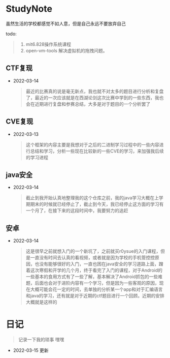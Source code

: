 # StudyNote

虽然生活的学校都感觉不如人意，但是自己永远不要放弃自己

todo:

> 1. mit6.828操作系统课程
> 1. open-vm-tools 解决虚拟机的拖拽问题。

## CTF复现

- 2022-03-14

  > 最近的比赛真的说是毫无新点，我也就不对太多的题目进行分析和复盘了，最近的一次应该就是在西湖论剑这次比赛中学到的一些东西，我也会在近期进行复盘和参赛总结，大多是对于题目的一个分析罢了

## CVE复现

- 2022-03-13

  > 这个框架的内容主要是我想对于之后的二进制学习过程中的一些内容进行总结和学习，分析一些现在比较新的一些CVE的学习，来加强我后续的学习进程

## java安全

- 2022-03-14

  > 截止到我开始认真地整理我的这个仓库之前，我的java学习大概在上学期期末的时候就已经停止了，截止到今天，我已经停止这方面的学习有一个月了，在接下来的这段时间中，我要努力的追赶

##  安卓

- 2022-03-14

  > 这是很早之前就想入门的一个新坑了，之前就买r0ysue的入门课程，但是一直没有时间去认真的看视频，或者就是因为学校的手机管控控原因，也没有能够很好的入门，一直也困在java安全的学习道路上面，蹭着这次寒假和开学的几个月，终于看完了入门的课程，对于Android的一些基本的食用方式有了一些了解，基本解决了Android抓包的一些难题，后面也会对于进阶内容有一个学习，但是因为一些客观的原因，现在大概可能会花一定的时间，去单独的分析某一个app和对于汇编语言和java的学习，还有就是对于近期的ctf题目进行一个回顾。近期的安排大概就是这样的

# 日记

> 记录一下我的琐事 嘿嘿

- 2022-03-15 更新
